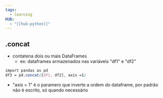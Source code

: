 ```yaml
---
tags:
  - learning
HUB:
  - "[[hub-python]]"
---
```


## .concat
- contatena dois ou mais DataFrames
	- ex: dataframes armazenados nas variáveis "df1" e "df2"
```css
import pandas as pd
df3 = pd.concat([df1, df2], axis =1)
```
- "axis = 1" é o paramero que inverte a ordem do dataframe, por padrão não é escrito, só quando necessário 
